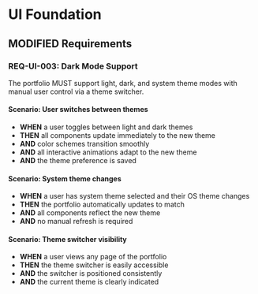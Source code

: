 # UI Foundation

## MODIFIED Requirements

### REQ-UI-003: Dark Mode Support
The portfolio MUST support light, dark, and system theme modes with manual user control via a theme switcher.

#### Scenario: User switches between themes
- **WHEN** a user toggles between light and dark themes
- **THEN** all components update immediately to the new theme
- **AND** color schemes transition smoothly
- **AND** all interactive animations adapt to the new theme
- **AND** the theme preference is saved

#### Scenario: System theme changes
- **WHEN** a user has system theme selected and their OS theme changes
- **THEN** the portfolio automatically updates to match
- **AND** all components reflect the new theme
- **AND** no manual refresh is required

#### Scenario: Theme switcher visibility
- **WHEN** a user views any page of the portfolio
- **THEN** the theme switcher is easily accessible
- **AND** the switcher is positioned consistently
- **AND** the current theme is clearly indicated
